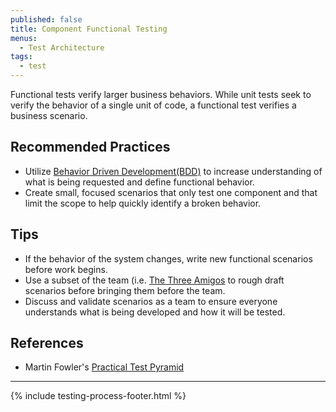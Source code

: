```yaml
---
published: false
title: Component Functional Testing
menus:
  - Test Architecture
tags:
  - test
---
```


Functional tests verify larger business behaviors. While unit tests seek to verify the behavior of a single unit of code, a
functional test verifies a business scenario.

## Recommended Practices

- Utilize [Behavior Driven
  Development(BDD)](../work-decomposition/behavior-driven-development.html) to
  increase understanding of what is being requested and define functional behavior.
- Create small, focused scenarios that only test one component and that limit the scope to help quickly identify a broken behavior.

## Tips

- If the behavior of the system changes, write new functional scenarios before work begins.
- Use a subset of the team (i.e. [The Three Amigos](https://www.agilealliance.org/glossary/three-amigos/) to rough draft scenarios before bringing them before the team.
- Discuss and validate scenarios as a team to ensure everyone understands what is being developed and how it will be tested.

## References

- Martin Fowler's [Practical Test Pyramid](https://martinfowler.com/articles/practical-test-pyramid.html)

---

{% include testing-process-footer.html %}
